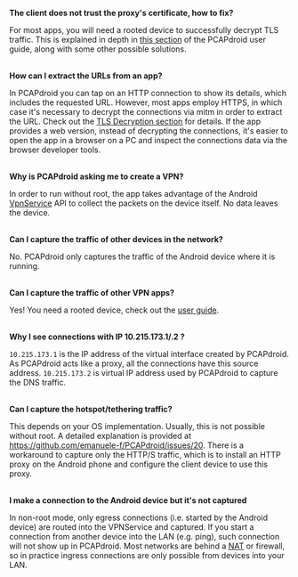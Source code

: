 **The client does not trust the proxy's certificate, how to fix?**

For most apps, you will need a rooted device to successfully decrypt TLS traffic. This is explained in depth in [this section](https://emanuele-f.github.io/PCAPdroid/tls_decryption#34-caveats-and-possible-solutions) of the PCAPdroid user guide, along with some other possible solutions.
<br/><br/>

**How can I extract the URLs from an app?**

In PCAPdroid you can tap on an HTTP connection to show its details, which includes the requested URL. However, most apps employ HTTPS, in which case it's necessary to decrypt the connections via mitm in order to extract the URL. Check out the [TLS Decryption section](https://emanuele-f.github.io/PCAPdroid/tls_decryption) for details. If the app provides a web version, instead of decrypting the connections, it's easier to open the app in a browser on a PC and inspect the connections data via the browser developer tools.
<br/><br/>

**Why is PCAPdroid asking me to create a VPN?**

In order to run without root, the app takes advantage of the Android [VpnService](https://developer.android.com/reference/android/net/VpnService) API to collect the packets on the device itself. No data leaves the device.
<br/><br/>

**Can I capture the traffic of other devices in the network?**

No. PCAPdroid only captures the traffic of the Android device where it is running.
<br/><br/>

**Can I capture the traffic of other VPN apps?**

Yes! You need a rooted device, check out the [user guide](https://emanuele-f.github.io/PCAPdroid/advanced_features#44-root-capture).
<br/><br/>

**Why I see connections with IP 10.215.173.1/.2 ?**

`10.215.173.1` is the IP address of the virtual interface created by PCAPdroid. As PCAPdroid acts like a proxy, all the connections have this source address.
`10.215.173.2` is virtual IP address used by PCAPdroid to capture the DNS traffic.
<br/><br/>

**Can I capture the hotspot/tethering traffic?**

This depends on your OS implementation. Usually, this is not possible without root. A detailed explanation is provided at https://github.com/emanuele-f/PCAPdroid/issues/20. There is a workaround to capture only the HTTP/S traffic, which is to install an HTTP proxy on the Android phone and configure the client device to use this proxy.
<br/><br/>

**I make a connection to the Android device but it's not captured**

In non-root mode, only egress connections (i.e. started by the Android device) are routed into the VPNService and captured. If you start a connection from another device into the LAN (e.g. ping), such connection will not show up in PCAPdroid. Most networks are behind a [NAT](https://en.wikipedia.org/wiki/Network_address_translation) or firewall, so in practice ingress connections are only possible from devices into your LAN.
